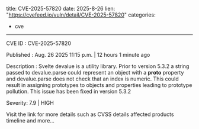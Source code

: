  
title: CVE-2025-57820
date: 2025-8-26
lien: "https://cvefeed.io/vuln/detail/CVE-2025-57820"
categories:
  - cve
---

CVE ID : CVE-2025-57820

Published :  Aug. 26
2025
11:15 p.m. | 12 hours
1 minute ago

Description : Svelte devalue is a utility library. Prior to version 5.3.2
a string passed to devalue.parse could represent an object with a __proto__ property and devalue.parse does not check that an index is numeric. This could result in assigning prototypes to objects and properties
leading to prototype pollution. This issue has been fixed in version 5.3.2

Severity: 7.9 | HIGH

Visit the link for more details
such as CVSS details
affected products
timeline
and more...
